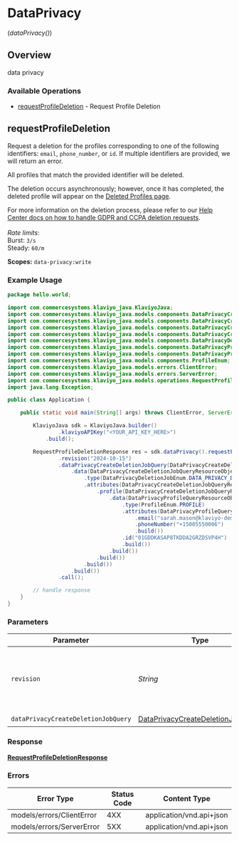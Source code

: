 # DataPrivacy
(*dataPrivacy()*)

## Overview

data privacy

### Available Operations

* [requestProfileDeletion](#requestprofiledeletion) - Request Profile Deletion

## requestProfileDeletion

Request a deletion for the profiles corresponding to one of the following identifiers: `email`, `phone_number`, or `id`. If multiple identifiers are provided, we will return an error.

All profiles that match the provided identifier will be deleted.

The deletion occurs asynchronously; however, once it has completed, the deleted profile will appear on the [Deleted Profiles page](https://www.klaviyo.com/account/deleted).

For more information on the deletion process, please refer to our [Help Center docs on how to handle GDPR and CCPA deletion requests](https://help.klaviyo.com/hc/en-us/articles/360004217631-How-to-Handle-GDPR-Requests#record-gdpr-and-ccpa%20%20-deletion-requests2).<br><br>*Rate limits*:<br>Burst: `3/s`<br>Steady: `60/m`

**Scopes:**
`data-privacy:write`

### Example Usage

```java
package hello.world;

import com.commercesystems.klaviyo_java.KlaviyoJava;
import com.commercesystems.klaviyo_java.models.components.DataPrivacyCreateDeletionJobQuery;
import com.commercesystems.klaviyo_java.models.components.DataPrivacyCreateDeletionJobQueryResourceObject;
import com.commercesystems.klaviyo_java.models.components.DataPrivacyCreateDeletionJobQueryResourceObjectAttributes;
import com.commercesystems.klaviyo_java.models.components.DataPrivacyCreateDeletionJobQueryResourceObjectProfile;
import com.commercesystems.klaviyo_java.models.components.DataPrivacyDeletionJobEnum;
import com.commercesystems.klaviyo_java.models.components.DataPrivacyProfileQueryResourceObject;
import com.commercesystems.klaviyo_java.models.components.DataPrivacyProfileQueryResourceObjectAttributes;
import com.commercesystems.klaviyo_java.models.components.ProfileEnum;
import com.commercesystems.klaviyo_java.models.errors.ClientError;
import com.commercesystems.klaviyo_java.models.errors.ServerError;
import com.commercesystems.klaviyo_java.models.operations.RequestProfileDeletionResponse;
import java.lang.Exception;

public class Application {

    public static void main(String[] args) throws ClientError, ServerError, Exception {

        KlaviyoJava sdk = KlaviyoJava.builder()
                .klaviyoAPIKey("<YOUR_API_KEY_HERE>")
            .build();

        RequestProfileDeletionResponse res = sdk.dataPrivacy().requestProfileDeletion()
                .revision("2024-10-15")
                .dataPrivacyCreateDeletionJobQuery(DataPrivacyCreateDeletionJobQuery.builder()
                    .data(DataPrivacyCreateDeletionJobQueryResourceObject.builder()
                        .type(DataPrivacyDeletionJobEnum.DATA_PRIVACY_DELETION_JOB)
                        .attributes(DataPrivacyCreateDeletionJobQueryResourceObjectAttributes.builder()
                            .profile(DataPrivacyCreateDeletionJobQueryResourceObjectProfile.builder()
                                .data(DataPrivacyProfileQueryResourceObject.builder()
                                    .type(ProfileEnum.PROFILE)
                                    .attributes(DataPrivacyProfileQueryResourceObjectAttributes.builder()
                                        .email("sarah.mason@klaviyo-demo.com")
                                        .phoneNumber("+15005550006")
                                        .build())
                                    .id("01GDDKASAP8TKDDA2GRZDSVP4H")
                                    .build())
                                .build())
                            .build())
                        .build())
                    .build())
                .call();

        // handle response
    }
}
```

### Parameters

| Parameter                                                                                         | Type                                                                                              | Required                                                                                          | Description                                                                                       |
| ------------------------------------------------------------------------------------------------- | ------------------------------------------------------------------------------------------------- | ------------------------------------------------------------------------------------------------- | ------------------------------------------------------------------------------------------------- |
| `revision`                                                                                        | *String*                                                                                          | :heavy_check_mark:                                                                                | API endpoint revision (format: YYYY-MM-DD[.suffix])                                               |
| `dataPrivacyCreateDeletionJobQuery`                                                               | [DataPrivacyCreateDeletionJobQuery](../../models/components/DataPrivacyCreateDeletionJobQuery.md) | :heavy_check_mark:                                                                                | N/A                                                                                               |

### Response

**[RequestProfileDeletionResponse](../../models/operations/RequestProfileDeletionResponse.md)**

### Errors

| Error Type                | Status Code               | Content Type              |
| ------------------------- | ------------------------- | ------------------------- |
| models/errors/ClientError | 4XX                       | application/vnd.api+json  |
| models/errors/ServerError | 5XX                       | application/vnd.api+json  |